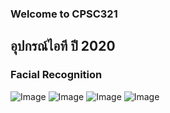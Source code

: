 ### Welcome to CPSC321
## อุปกรณ์ไอที ปี 2020
### Facial Recognition
![Image](https://github.com/warayutkhanka/CPSC321_63_1_HCI/blob/gh-pages/adminlte/Profile.png)
![Image](https://github.com/warayutkhanka/CPSC321_63_1_HCI/blob/gh-pages/adminlte/contacts.png)
![Image](https://github.com/warayutkhanka/CPSC321_63_1_HCI/blob/gh-pages/adminlte/E-commerce.png)
![Image](https://github.com/warayutkhanka/CPSC321_63_1_HCI/blob/gh-pages/adminlte/Gallery.png)
